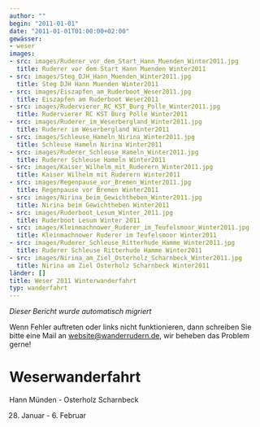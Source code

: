 ```yaml
---
author: ""
begin: "2011-01-01"
date: "2011-01-01T01:00:00+02:00"
gewässer:
- weser
images:
- src: images/Ruderer_vor_dem_Start_Hann_Muenden_Winter2011.jpg
  title: Ruderer vor dem Start Hann Muenden Winter2011
- src: images/Steg_DJH_Hann_Muenden_Winter2011.jpg
  title: Steg DJH Hann Muenden Winter2011
- src: images/Eiszapfen_am_Ruderboot_Weser2011.jpg
  title: Eiszapfen am Ruderboot Weser2011
- src: images/Rudervierer_RC_KST_Burg_Polle_Winter2011.jpg
  title: Rudervierer RC KST Burg Polle Winter2011
- src: images/Ruderer_im_Weserbergland_Winter2011.jpg
  title: Ruderer im Weserbergland Winter2011
- src: images/Schleuse_Hameln_Nirina_Winter2011.jpg
  title: Schleuse Hameln Nirina Winter2011
- src: images/Ruderer_Schleuse_Hameln_Winter2011.jpg
  title: Ruderer Schleuse Hameln Winter2011
- src: images/Kaiser_Wilhelm_mit_Ruderern_Winter2011.jpg
  title: Kaiser Wilhelm mit Ruderern Winter2011
- src: images/Regenpause_vor_Bremen_Winter2011.jpg
  title: Regenpause vor Bremen Winter2011
- src: images/Nirina_beim_Gewichtheben_Winter2011.jpg
  title: Nirina beim Gewichtheben Winter2011
- src: images/Ruderboot_Lesum_Winter_2011.jpg
  title: Ruderboot Lesum Winter 2011
- src: images/Kleinmachnower_Ruderer_im_Teufelsmoor_Winter2011.jpg
  title: Kleinmachnower Ruderer im Teufelsmoor Winter2011
- src: images/Ruderer_Schleuse_Ritterhude_Hamme_Winter2011.jpg
  title: Ruderer Schleuse Ritterhude Hamme Winter2011
- src: images/Nirina_am_Ziel_Osterholz_Scharnbeck_Winter2011.jpg
  title: Nirina am Ziel Osterholz Scharnbeck Winter2011
länder: []
title: Weser 2011 Winterwanderfahrt
typ: wanderfahrt
---
```



*Dieser Bericht wurde automatisch migriert*

Wenn Fehler auftreten oder links nicht funktionieren, dann schreiben Sie bitte eine Mail an website@wanderrudern.de, wir beheben das Problem gerne!



# Weserwanderfahrt


Hann Münden - Osterholz Scharnbeck

28. Januar - 6. Februar